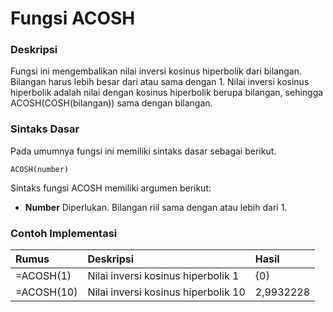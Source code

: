 # Fungsi ACOSH

### Deskripsi

Fungsi ini mengembalikan nilai inversi kosinus hiperbolik dari bilangan. Bilangan harus lebih besar dari atau sama dengan 1. Nilai inversi kosinus hiperbolik adalah nilai dengan kosinus hiperbolik berupa bilangan, sehingga ACOSH\(COSH\(bilangan\)\) sama dengan bilangan.

### Sintaks Dasar

Pada umumnya fungsi ini memiliki sintaks dasar sebagai berikut.

```text
ACOSH(number)
```

Sintaks fungsi ACOSH memiliki argumen berikut:

* **Number**    Diperlukan. Bilangan riil sama dengan atau lebih dari 1.

### Contoh Implementasi

| **Rumus** | **Deskripsi** | **Hasil** |
| :--- | :--- | :--- |
| =ACOSH\(1\) | Nilai inversi kosinus hiperbolik 1 | {0} |
| =ACOSH\(10\) | Nilai inversi kosinus hiperbolik 10 | 2,9932228 |

